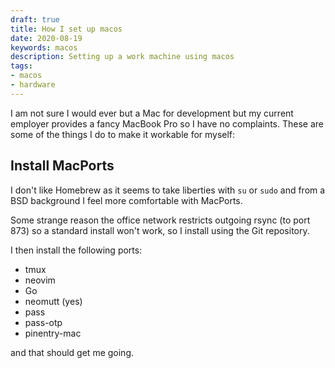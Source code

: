 ```yaml
---
draft: true
title: How I set up macos
date: 2020-08-19
keywords: macos
description: Setting up a work machine using macos
tags:
- macos
- hardware
---
```


I am not sure I would ever but a Mac for development but my current employer
provides a fancy MacBook Pro so I have no complaints. These are some of the
things I do to make it workable for myself:

## Install MacPorts

I don't like Homebrew as it seems to take liberties with `su` or `sudo` and
from a BSD background I feel more comfortable with MacPorts.

Some strange reason the office network restricts outgoing rsync (to port 873)
so a standard install won't work, so I install using the Git repository.

I then install the following ports:

- tmux
- neovim
- Go
- neomutt (yes)
- pass
- pass-otp
- pinentry-mac

and that should get me going.
